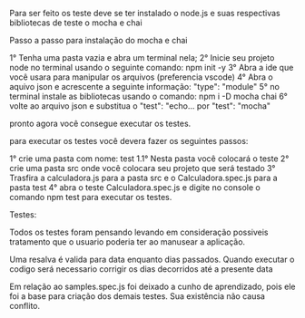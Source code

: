Para ser feito os teste deve se ter instalado o node.js e suas respectivas bibliotecas de teste o mocha e chai

Passo a passo para instalação do mocha e chai

1° Tenha uma pasta vazia e abra um terminal nela;
2° Inicie seu projeto node no terminal usando o seguinte comando: npm init -y
3° Abra a ide que você usara para manipular os arquivos (preferencia vscode)
4° Abra o aquivo json e acrescente a seguinte informação: "type": "module"
5° no terminal instale as bibliotecas usando o comando: npm i -D mocha chai
6° volte ao arquivo json e substitua o "test": "echo... por "test": "mocha"

pronto agora você consegue executar os testes.

para executar os testes você devera fazer os seguintes passos:

1° crie uma pasta com nome: test 
1.1° Nesta pasta você colocará o teste
2° crie uma pasta src onde você colocara seu projeto que será testado
3° Trasfira a calculadora.js para a pasta src e o Calculadora.spec.js para a pasta test
4° abra o teste Calculadora.spec.js e digite no console o comando npm test para executar os testes.


Testes:

Todos os testes foram pensando levando em consideração possiveis tratamento que o usuario poderia ter ao
manusear a aplicação.

Uma resalva é valida para data enquanto dias passados. Quando executar o codigo será necessario corrigir 
os dias decorridos até a presente data


Em relação ao samples.spec.js foi deixado a cunho de aprendizado, pois ele foi a base para criação dos demais testes. Sua existência não
causa conflito.